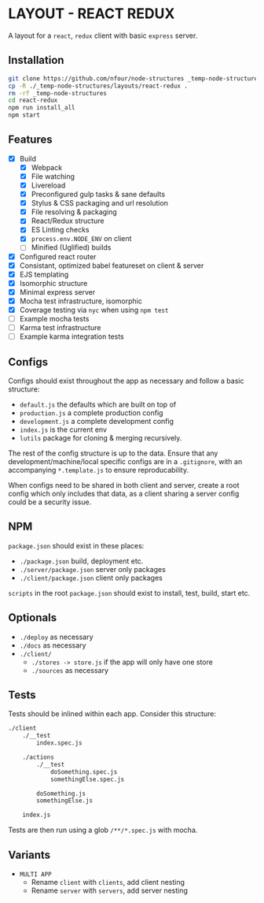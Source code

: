 # LAYOUT - REACT REDUX

A layout for a `react`, `redux` client with basic `express` server.

## Installation
```sh
git clone https://github.com/nfour/node-structures _temp-node-structures
cp -R ./_temp-node-structures/layouts/react-redux .
rm -rf _temp-node-structures
cd react-redux
npm run install_all
npm start
```

## Features
- [x] Build
    - [x] Webpack
    - [x] File watching
    - [x] Livereload
    - [x] Preconfigured gulp tasks & sane defaults
    - [x] Stylus & CSS packaging and url resolution
    - [x] File resolving & packaging
    - [x] React/Redux structure
    - [x] ES Linting checks
    - [x] `process.env.NODE_ENV` on client
    - [ ] Minified (Uglified) builds

- [x] Configured react router
- [x] Consistant, optimized babel featureset on client & server
- [x] EJS templating
- [x] Isomorphic structure
- [x] Minimal express server
- [x] Mocha test infrastructure, isomorphic
- [x] Coverage testing via `nyc` when using `npm test`
- [ ] Example mocha tests
- [ ] Karma test infrastructure
- [ ] Example karma integration tests

## Configs
Configs should exist throughout the app as necessary and follow a basic structure:
- `default.js` the defaults which are built on top of
- `production.js` a complete production config
- `development.js` a complete development config
- `index.js` is the current env
- `lutils` package for cloning & merging recursively.

The rest of the config structure is up to the data.
Ensure that any development/machine/local specific configs are in a `.gitignore`, with an accompanying `*.template.js` to ensure reproducability.

When configs need to be shared in both client and server, create a root config which only includes that data, as a client sharing a server config could be a security issue.

## NPM
`package.json` should exist in these places:
- `./package.json` build, deployment etc.
- `./server/package.json` server only packages
- `./client/package.json` client only packages

`scripts` in the root `package.json` should exist to install, test, build, start etc.

## Optionals
- `./deploy` as necessary
- `./docs` as necessary
- `./client/`
    - `./stores -> store.js` if the app will only have one store
    - `./sources` as necessary

## Tests
Tests should be inlined within each app. Consider this structure:

```html
./client
    ./__test
        index.spec.js

    ./actions
        ./__test
            doSomething.spec.js
            somethingElse.spec.js

        doSomething.js
        somethingElse.js

    index.js
```

Tests are then run using a glob `/**/*.spec.js` with mocha.

## Variants
- `MULTI APP`
    - Rename `client` with `clients`, add client nesting
    - Rename `server` with `servers`, add server nesting
